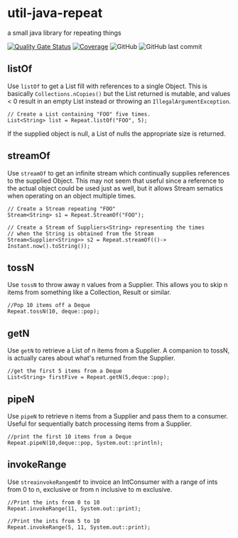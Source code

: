# util-java-repeat
a small java library for repeating things


[![Quality Gate Status](https://sonarcloud.io/api/project_badges/measure?project=wyldbill_util-java-repeat&metric=alert_status)](https://sonarcloud.io/dashboard?id=wyldbill_util-java-repeat)
[![Coverage](https://sonarcloud.io/api/project_badges/measure?project=wyldbill_util-java-repeat&metric=coverage)](https://sonarcloud.io/dashboard?id=wyldbill_util-java-repeat)
![GitHub](https://img.shields.io/github/license/wyldbill/util-java-repeat)
![GitHub last commit](https://img.shields.io/github/last-commit/wyldbill/util-java-repeat)

## listOf
Use `listOf` to get a List fill with references to a single Object. This is
basically `Collections.nCopies()` but the List returned is mutable, and values < 0 
result in an empty List instead or throwing an `IllegalArgumentException`.


    // Create a List containing "FOO" five times.
    List<String> list = Repeat.listOf("FOO", 5);

If the supplied object is null, a List of nulls the appropriate size
is returned.

## streamOf
Use `streamOf` to get an infinite stream which continually supplies references to the 
supplied Object. This may not seem that useful since a reference to the actual
object could be used just as well, but it allows Stream sematics when operating
on an object multiple times.

    // Create a Stream repeating "FOO"
    Stream<String> s1 = Repeat.StreamOf("FOO");

    // Create a Stream of Suppliers<String> representing the times 
    // when the String is obtained from the Stream
    Stream<Supplier<String>> s2 = Repeat.streamOf(()-> Instant.now().toString()); 

## tossN
Use `tossN` to throw away n values from a Supplier. This allows you to skip n 
items from something like a Collection, Result or similar.
    
    //Pop 10 items off a Deque
    Repeat.tossN(10, deque::pop);

## getN
Use `getN` to retrieve a List of n items from a Supplier. A companion to tossN,
is actually cares about what's returned from the Supplier.
    
    //get the first 5 items from a Deque
    List<String> firstFive = Repeat.getN(5,deque::pop);

## pipeN
Use `pipeN` to retrieve n items from a Supplier and pass them to a consumer. 
Useful for sequentially batch processing items from a Supplier.
    
    //print the first 10 items from a Deque
    Repeat.pipeN(10,deque::pop, System.out::println);

## invokeRange
Use `streainvokeRangemOf` to invoice an IntConsumer with a range of ints
from 0 to n, exclusive or from n inclusive to m exclusive.

    //Print the ints from 0 to 10
    Repeat.invokeRange(11, System.out::print);

    //Print the ints from 5 to 10
    Repeat.invokeRange(5, 11, System.out::print);


